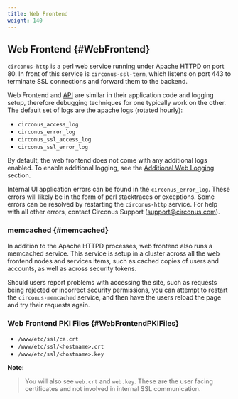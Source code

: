 ```yaml
---
title: Web Frontend
weight: 140
---
```


## Web Frontend {#WebFrontend}
`circonus-http` is a perl web service running under Apache HTTPD on port 80. In front of this service is `circonus-ssl-term`, which listens on port 443 to terminate SSL connections and forward them to the backend.

Web Frontend and [API](/circonus/on-premises/roles-services/api) are similar in their application code and logging setup, therefore debugging techniques for one typically work on the other.  The default set of logs are the apache logs (rotated hourly):

 * `circonus_access_log`
 * `circonus_error_log`
 * `circonus_ssl_access_log`
 * `circonus_ssl_error_log`

By default, the web frontend does not come with any additional logs enabled.  To enable additional logging, see the [Additional Web Logging](/circonus/on-premises/web-logs) section.

Internal UI application errors can be found in the `circonus_error_log`. These errors will likely be in the form of perl stacktraces or exceptions.  Some errors can be resolved by restarting the `circonus-http` service. For help with all other errors, contact Circonus Support (support@circonus.com).


### memcached {#memcached}
In addition to the Apache HTTPD processes, web frontend also runs a memcached service.  This service is setup in a cluster across all the web frontend nodes and services items, such as cached copies of users and accounts, as well as across security tokens.

Should users report problems with accessing the site, such as requests being rejected or incorrect security permissions, you can attempt to restart the `circonus-memcached` service, and then have the users reload the page and try their requests again.


### Web Frontend PKI Files {#WebFrontendPKIFiles}
 * `/www/etc/ssl/ca.crt`
 * `/www/etc/ssl/<hostname>.crt`
 * `/www/etc/ssl/<hostname>.key`

**Note:**
>You will also see `web.crt` and `web.key`. These are the user facing certificates and not involved in internal SSL communication.
